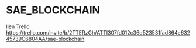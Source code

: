 # SAE_BLOCKCHAIN

lien Trello
https://trello.com/invite/b/2TTERzGh/ATTI307fd012c36d523531fad864e63245739C6804AA/sae-blockchain
